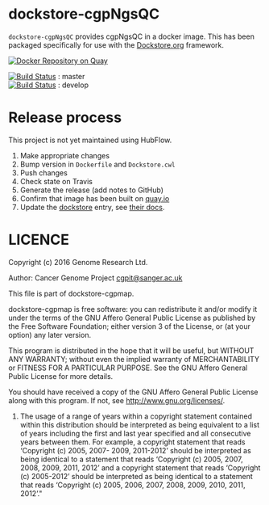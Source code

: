 dockstore-cgpNgsQC
======
`dockstore-cgpNgsQC` provides cgpNgsQC in a docker image.  This has been packaged specifically for use with the [Dockstore.org](https://dockstore.org/) framework.

[![Docker Repository on Quay](https://quay.io/repository/wtsicgp/dockstore-cgpmap/status "Docker Repository on Quay")](https://quay.io/repository/wtsicgp/dockstore-cgpmap)

[![Build Status](https://travis-ci.org/cancerit/dockstore-cgpmap.svg?branch=master)](https://travis-ci.org/cancerit/dockstore-cgpmap) : master  
[![Build Status](https://travis-ci.org/cancerit/dockstore-cgpmap.svg?branch=develop)](https://travis-ci.org/cancerit/dockstore-cgpmap) : develop

Release process
===============
This project is not yet maintained using HubFlow.

1. Make appropriate changes
2. Bump version in `Dockerfile` and `Dockstore.cwl`
3. Push changes
4. Check state on Travis
5. Generate the release (add notes to GitHub)
6. Confirm that image has been built on [quay.io](https://quay.io/repository/wtsicgp/dockstore-cgpmap?tab=builds)
7. Update the [dockstore](https://dockstore.org/containers/quay.io/wtsicgp/dockstore-cgpmap) entry, see [their docs](https://dockstore.org/docs/getting-started-with-dockstore).

LICENCE
=======

Copyright (c) 2016 Genome Research Ltd.

Author: Cancer Genome Project <cgpit@sanger.ac.uk>

This file is part of dockstore-cgpmap.

dockstore-cgpmap is free software: you can redistribute it and/or modify it under
the terms of the GNU Affero General Public License as published by the Free
Software Foundation; either version 3 of the License, or (at your option) any
later version.

This program is distributed in the hope that it will be useful, but WITHOUT
ANY WARRANTY; without even the implied warranty of MERCHANTABILITY or FITNESS
FOR A PARTICULAR PURPOSE. See the GNU Affero General Public License for more
details.

You should have received a copy of the GNU Affero General Public License
along with this program. If not, see <http://www.gnu.org/licenses/>.

1. The usage of a range of years within a copyright statement contained within
this distribution should be interpreted as being equivalent to a list of years
including the first and last year specified and all consecutive years between
them. For example, a copyright statement that reads ‘Copyright (c) 2005, 2007-
2009, 2011-2012’ should be interpreted as being identical to a statement that
reads ‘Copyright (c) 2005, 2007, 2008, 2009, 2011, 2012’ and a copyright
statement that reads ‘Copyright (c) 2005-2012’ should be interpreted as being
identical to a statement that reads ‘Copyright (c) 2005, 2006, 2007, 2008,
2009, 2010, 2011, 2012’."
